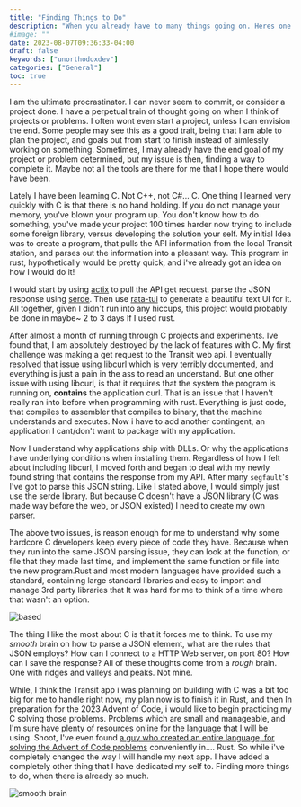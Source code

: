 ```yaml
---
title: "Finding Things to Do"
description: "When you already have to many things going on. Heres one more thing you have too build"
#image: ""
date: 2023-08-07T09:36:33-04:00
draft: false
keywords: ["unorthodoxdev"]
categories: ["General"]
toc: true
---
```


I am the ultimate procrastinator. I can never seem to commit, or consider a project done. I have a perpetual train of thought going on when I think of projects or problems. I often wont even start a project, unless I can envision the end. Some people may see this as a good trait, being that I am able to plan the project, and goals out from start to finish instead of aimlessly working on something. Sometimes, I may already have the end goal of my project or problem determined, but my issue is then, finding a way to complete it. Maybe not all the tools are there for me that I hope there would have been.

Lately I have been learning C. Not C++, not C#... C. One thing I learned very quickly with C is that there is no hand holding. If you do not manage your memory, you've blown your program up. You don't know how to do something, you've made your project 100 times harder now trying to include some foreign library, versus developing the solution your self. My initial Idea was to create a program, that pulls the API information from the local Transit station, and parses out the information into a pleasant way. This program in rust, hypothetically would be pretty quick, and i've already got an idea on how I would do it!

I would start by using [actix](github.com/actix/actix) to pull the API get request. parse the JSON response using [serde](serde.rs). Then use  [rata-tui](https://github.com/ratatui-org/ratatui) to generate a beautiful text UI for it. All together, given I didn't run into any hiccups, this project would probably be done in maybe~ 2 to 3 days If I used rust.

After almost a month of running through C projects and experiments. Ive found that, I am absolutely destroyed by the lack of features with C. My first challenge was making a get request to the Transit web api. I eventually resolved that issue using [libcurl](https://curl.se/libcurl/) which is very terribly documented, and everything is just a pain in the ass to read an understand. But one other issue with using libcurl, is that it requires that the system the program is running on, **contains** the application curl. That is an issue that I haven't really ran into before when programming with rust. Everything is just code, that compiles to assembler that compiles to binary, that the machine understands and executes. Now i have to add another contingent, an application I cant/don't want to package with my application.

Now I understand why applications ship with  DLLs. Or why the applications have underlying conditions when installing them. Regardless of how I felt about including libcurl, I moved forth and began to deal with my newly found string that contains the response from my API. After many `segfault`'s I've got to parse this JSON string. Like I stated above, I would simply just use the serde library. But because C doesn't have a JSON library (C was made way before the web, or JSON existed) I need to create my own parser.


The above two issues, is reason enough for me to understand why some hardcore C developers keep every piece of code they have. Because when they run into the same JSON parsing issue, they can look at the function, or file that they made last time, and implement the same function or file into the new program.Rust and most modern languages have provided such a standard, containing large standard libraries and easy to import and manage 3rd party libraries that It was hard for me to think of a time where that wasn't an option.

![based](https://i.imgflip.com/4exi8f.jpg)

The thing I like the most about C is that it forces me to think. To use my *smooth* brain on how to parse a JSON element, what are the rules that JSON employs? How can I connect to a HTTP Web server, on port 80? How can I save the response? All of these thoughts come from a *rough* brain. One with ridges and valleys and peaks. Not mine.

While, I think the Transit app i was planning on building with C was a bit too big for me to handle right now, my plan now is to finish it in Rust, and then In preparation for the 2023 Advent of Code, i would like to begin practicing my C solving those problems. Problems which are small and manageable, and I'm sure have plenty of resources online for the language that I will be using. Shoot, I've even found [a guy who created an entire language, for solving the Advent of Code problems](https://github.com/betaveros/noulith) conveniently in.... Rust. So while i've completely changed the way I will handle my next app. I have added a completely other thing that I have dedicated my self to. Finding more things to do, when there is already so much.

![smooth brain](https://i.imgflip.com/56pjdz.jpg)

